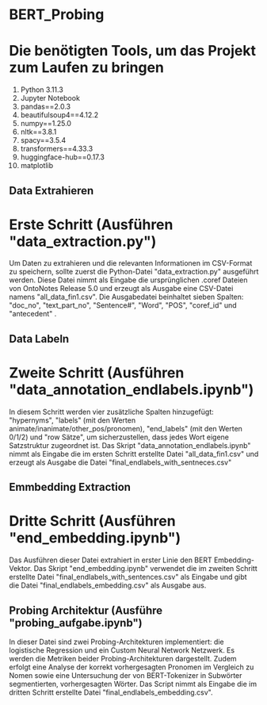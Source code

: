 # BERT_Probing
# Die benötigten Tools, um das Projekt zum Laufen zu bringen
1. Python 3.11.3
2. Jupyter Notebook
3. pandas==2.0.3
4. beautifulsoup4==4.12.2
5. numpy==1.25.0
6. nltk==3.8.1
7. spacy==3.5.4
8. transformers==4.33.3
9. huggingface-hub==0.17.3
10. matplotlib

## Data Extrahieren
# Erste Schritt (Ausführen "data_extraction.py")

Um Daten zu extrahieren und die relevanten Informationen im CSV-Format zu speichern, sollte zuerst die Python-Datei "data_extraction.py" ausgeführt werden. Diese Datei nimmt als Eingabe die ursprünglichen .coref Dateien von OntoNotes Release 5.0 und erzeugt als Ausgabe eine CSV-Datei namens "all_data_fin1.csv". Die Ausgabedatei beinhaltet sieben Spalten: "doc_no", "text_part_no", "Sentence#", "Word", "POS", "coref_id" und "antecedent" .

## Data Labeln
# Zweite Schritt (Ausführen "data_annotation_endlabels.ipynb")

In diesem Schritt werden vier zusätzliche Spalten hinzugefügt: "hypernyms", "labels" (mit den Werten animate/inanimate/other_pos/pronomen), "end_labels" (mit den Werten 0/1/2) und "row Sätze", um sicherzustellen, dass jedes Wort eigene Satzstruktur zugeordnet ist. Das Skript "data_annotation_endlabels.ipynb" nimmt als Eingabe die im ersten Schritt erstellte Datei "all_data_fin1.csv" und erzeugt als Ausgabe die Datei "final_endlabels_with_sentneces.csv"

## Emmbedding Extraction 
# Dritte Schritt (Ausführen "end_embedding.ipynb")

Das Ausführen dieser Datei extrahiert in erster Linie den BERT Embedding-Vektor. Das Skript "end_embedding.ipynb" verwendet die im zweiten Schritt erstellte Datei "final_endlabels_with_sentences.csv" als Eingabe und gibt die Datei "final_endlabels_embedding.csv" als Ausgabe aus.

## Probing Architektur (Ausführe "probing_aufgabe.ipynb")

In dieser Datei sind zwei Probing-Architekturen implementiert: die logistische Regression und ein Custom Neural Network Netzwerk. Es werden die Metriken beider Probing-Architekturen dargestellt. Zudem erfolgt eine Analyse der korrekt vorhergesagten Pronomen im Vergleich zu Nomen sowie eine Untersuchung der von BERT-Tokenizer in Subwörter segmentierten, vorhergesagten Wörter. Das Script nimmt als Eingabe die im dritten Schritt erstellte Datei "final_endlabels_embedding.csv". 




